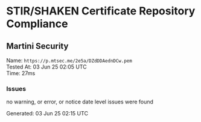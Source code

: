 # STIR/SHAKEN Certificate Repository Compliance

## Martini Security

Name: `https://p.mtsec.me/2e5a/DZdDDAednDCw.pem`\
Tested At: 03 Jun 25 02:05 UTC\
Time: 27ms

### Issues

no warning, or error, or notice date level issues were found

Generated: 03 Jun 25 02:15 UTC